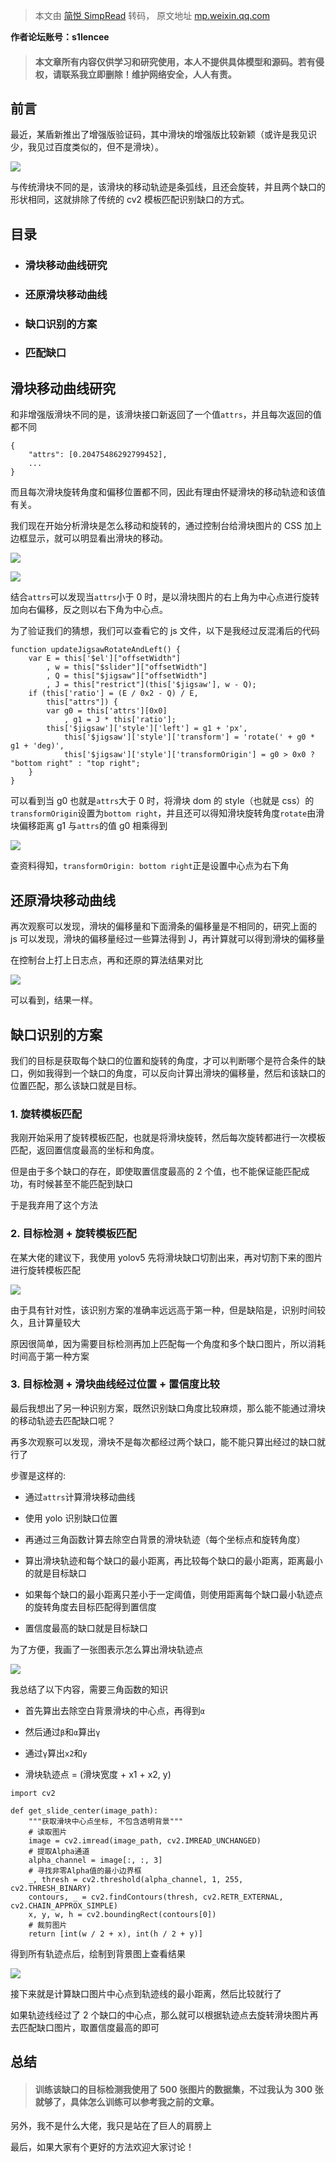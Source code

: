 > 本文由 [简悦 SimpRead](http://ksria.com/simpread/) 转码， 原文地址 [mp.weixin.qq.com](https://mp.weixin.qq.com/s?__biz=MjM5Mjc3MDM2Mw==&mid=2651140373&idx=1&sn=83e93cad7c5a97819f3ba2cf98f4ea03&chksm=bd50a1418a2728571c78c36f8f36dbf500fb45939cfaa1e1c9c5e7b22d8fb8556abe3f5ed890&mpshare=1&scene=1&srcid=0327tAc0Ve7apefPcCdWWDBU&sharer_shareinfo=2226dd15f6a688ea9429a3e89c42c719&sharer_shareinfo_first=94d805412f9e6665e3cf983fb70113da#rd)

**作者****论****坛账号：s1lencee**

> #### 本文章所有内容仅供学习和研究使用，本人不提供具体模型和源码。若有侵权，请联系我立即删除！维护网络安全，人人有责。

前言
--

最近，某盾新推出了增强版验证码，其中滑块的增强版比较新颖（或许是我见识少，我见过百度类似的，但不是滑块）。

![](https://mmbiz.qpic.cn/sz_mmbiz_gif/LFPriaSjBUZL7D5zk4CeNMFf51zC4feBCCShWNAJAMI65vsibdLCqccsHAxF4Hlkcz2rlQdX2ic1pGP3Yaon4OEGw/640?wx_fmt=gif&from=appmsg)

与传统滑块不同的是，该滑块的移动轨迹是条弧线，且还会旋转，并且两个缺口的形状相同，这就排除了传统的 cv2 模板匹配识别缺口的方式。

目录
--

*   ### 滑块移动曲线研究
    
*   ### 还原滑块移动曲线
    
*   ### 缺口识别的方案
    
*   ### 匹配缺口
    

滑块移动曲线研究
--------

和非增强版滑块不同的是，该滑块接口新返回了一个值`attrs`，并且每次返回的值都不同

```
{
    "attrs": [0.20475486292799452],
    ...
}

```

而且每次滑块旋转角度和偏移位置都不同，因此有理由怀疑滑块的移动轨迹和该值有关。

我们现在开始分析滑块是怎么移动和旋转的，通过控制台给滑块图片的 CSS 加上边框显示，就可以明显看出滑块的移动。

![](https://mmbiz.qpic.cn/sz_mmbiz_gif/LFPriaSjBUZL7D5zk4CeNMFf51zC4feBCYrA4vhLSicsEhQuEPBFcjial3eU8GMkJp96vNxrzwRwwY1aALNc22zeA/640?wx_fmt=gif&from=appmsg)

![](https://mmbiz.qpic.cn/sz_mmbiz_gif/LFPriaSjBUZL7D5zk4CeNMFf51zC4feBCX1SOyAA3DIbafic8mI9VFhZVAOuxxeByHicggp3XUaY5xGHffmLWDmXw/640?wx_fmt=gif&from=appmsg)

结合`attrs`可以发现当`attrs`小于 0 时，是以滑块图片的右上角为中心点进行旋转加向右偏移，反之则以右下角为中心点。

为了验证我们的猜想，我们可以查看它的 js 文件，以下是我经过反混淆后的代码

```
function updateJigsawRotateAndLeft() {
    var E = this['$el']["offsetWidth"]
        , w = this["$slider"]["offsetWidth"]
        , Q = this["$jigsaw"]["offsetWidth"]
        , J = this["restrict"](this['$jigsaw'], w - Q);
    if (this['ratio'] = (E / 0x2 - Q) / E,
        this["attrs"]) {
        var g0 = this['attrs'][0x0]
            , g1 = J * this['ratio'];
        this['$jigsaw']['style']['left'] = g1 + 'px',
            this['$jigsaw']['style']['transform'] = 'rotate(' + g0 * g1 + 'deg)',
            this['$jigsaw']['style']['transformOrigin'] = g0 > 0x0 ? "bottom right" : "top right";
    }
}

```

可以看到当 g0 也就是`attrs`大于 0 时，将滑块 dom 的 style（也就是 css）的`transformOrigin`设置为`bottom right`，并且还可以得知滑块旋转角度`rotate`由滑块偏移距离 g1 与`attrs`的值 g0 相乘得到

![](https://mmbiz.qpic.cn/sz_mmbiz_png/LFPriaSjBUZL7D5zk4CeNMFf51zC4feBCCSB8OAWldr0Fsc7PDIAxJmuyypicGR8q3Q6yOd36AbfVzyaFQdNHwQA/640?wx_fmt=png&from=appmsg)

查资料得知，`transformOrigin: bottom right`正是设置中心点为右下角

还原滑块移动曲线
--------

再次观察可以发现，滑块的偏移量和下面滑条的偏移量是不相同的，研究上面的 js 可以发现，滑块的偏移量经过一些算法得到 J，再计算就可以得到滑块的偏移量

在控制台上打上日志点，再和还原的算法结果对比

![](https://mmbiz.qpic.cn/sz_mmbiz_png/LFPriaSjBUZL7D5zk4CeNMFf51zC4feBCEqYjnbcDs8ZY5Q34vqqMncibJmQGSyiaibV6hwwf2pNoBwXcxbXstibElA/640?wx_fmt=png&from=appmsg)

可以看到，结果一样。

缺口识别的方案
-------

我们的目标是获取每个缺口的位置和旋转的角度，才可以判断哪个是符合条件的缺口，例如我得到一个缺口的角度，可以反向计算出滑块的偏移量，然后和该缺口的位置匹配，那么该缺口就是目标。

### 1. 旋转模板匹配

我刚开始采用了旋转模板匹配，也就是将滑块旋转，然后每次旋转都进行一次模板匹配，返回置信度最高的坐标和角度。

但是由于多个缺口的存在，即使取置信度最高的 2 个值，也不能保证能匹配成功，有时候甚至不能匹配到缺口

于是我弃用了这个方法

### 2. 目标检测 + 旋转模板匹配

在某大佬的建议下，我使用 yolov5 先将滑块缺口切割出来，再对切割下来的图片进行旋转模板匹配

![](https://mmbiz.qpic.cn/sz_mmbiz_png/LFPriaSjBUZL7D5zk4CeNMFf51zC4feBCPibfJZev0r3cfHR8EloQiaicGicwhVRQa8s1Dc1PCwOQsceUbUUnVAWJjA/640?wx_fmt=png&from=appmsg)

由于具有针对性，该识别方案的准确率远远高于第一种，但是缺陷是，识别时间较久，且计算量较大

原因很简单，因为需要目标检测再加上匹配每一个角度和多个缺口图片，所以消耗时间高于第一种方案

### 3. 目标检测 + 滑块曲线经过位置 + 置信度比较

最后我想出了另一种识别方案，既然识别缺口角度比较麻烦，那么能不能通过滑块的移动轨迹去匹配缺口呢？

再多次观察可以发现，滑块不是每次都经过两个缺口，能不能只算出经过的缺口就行了

步骤是这样的:

*   通过`attrs`计算滑块移动曲线
    
*   使用 yolo 识别缺口位置
    
*   再通过三角函数计算去除空白背景的滑块轨迹（每个坐标点和旋转角度）
    
*   算出滑块轨迹和每个缺口的最小距离，再比较每个缺口的最小距离，距离最小的就是目标缺口
    
*   如果每个缺口的最小距离只差小于一定阈值，则使用距离每个缺口最小轨迹点的旋转角度去目标匹配得到置信度
    
*   置信度最高的缺口就是目标缺口
    

为了方便，我画了一张图表示怎么算出滑块轨迹点

![](https://mmbiz.qpic.cn/sz_mmbiz_png/LFPriaSjBUZL7D5zk4CeNMFf51zC4feBCyKKNiautLUlsdGkWfLXJByW56Z4LDQSKMviapfdsUibsBUTYyPXiaUgzZg/640?wx_fmt=png&from=appmsg)

我总结了以下内容，需要三角函数的知识

*   首先算出去除空白背景滑块的中心点，再得到`α`
    
*   然后通过`β`和`α`算出`γ`
    
*   通过`γ`算出`x2`和`y`
    
*   滑块轨迹点 = (滑块宽度 + x1 + x2, y)
    

```
import cv2

def get_slide_center(image_path):
    """获取滑块中心点坐标, 不包含透明背景"""
    # 读取图片
    image = cv2.imread(image_path, cv2.IMREAD_UNCHANGED)
    # 提取Alpha通道
    alpha_channel = image[:, :, 3]
    # 寻找非零Alpha值的最小边界框
    _, thresh = cv2.threshold(alpha_channel, 1, 255, cv2.THRESH_BINARY)
    contours, _ = cv2.findContours(thresh, cv2.RETR_EXTERNAL, cv2.CHAIN_APPROX_SIMPLE)
    x, y, w, h = cv2.boundingRect(contours[0])
    # 裁剪图片
    return [int(w / 2 + x), int(h / 2 + y)]

```

得到所有轨迹点后，绘制到背景图上查看结果

![](https://mmbiz.qpic.cn/sz_mmbiz_png/LFPriaSjBUZL7D5zk4CeNMFf51zC4feBCsUh9daTCVE8EfItGdHa1c1pPfImWAkZtLmbVZEY7ldIsaRMLibRBWZQ/640?wx_fmt=png&from=appmsg)

接下来就是计算缺口图片中心点到轨迹线的最小距离，然后比较就行了

如果轨迹线经过了 2 个缺口的中心点，那么就可以根据轨迹点去旋转滑块图片再去匹配缺口图片，取置信度最高的即可

总结
--

> #### 训练该缺口的目标检测我使用了 500 张图片的数据集，不过我认为 300 张就够了，具体怎么训练可以参考我之前的文章。

另外，我不是什么大佬，我只是站在了巨人的肩膀上

最后，如果大家有个更好的方法欢迎大家讨论！
